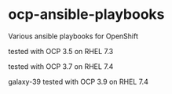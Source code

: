 # ocp-ansible-playbooks

Various ansible playbooks for OpenShift

tested with OCP 3.5 on RHEL 7.3

tested with OCP 3.7 on RHEL 7.4

galaxy-39 tested with OCP 3.9 on RHEL 7.4
